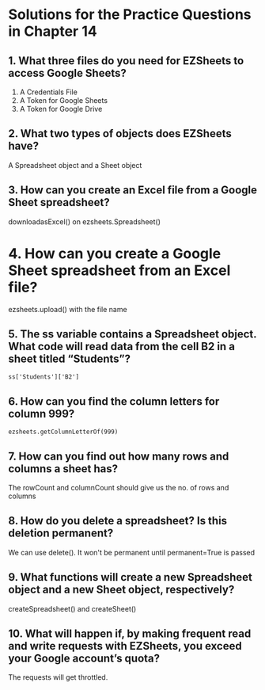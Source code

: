# Solutions for the Practice Questions in Chapter 14

## 1. What three files do you need for EZSheets to access Google Sheets?
1. A Credentials File
2. A Token for Google Sheets
3. A Token for Google Drive
## 2. What two types of objects does EZSheets have?
A Spreadsheet object and a Sheet object
## 3. How can you create an Excel file from a Google Sheet spreadsheet?
downloadasExcel() on ezsheets.Spreadsheet()
# 4. How can you create a Google Sheet spreadsheet from an Excel file?
ezsheets.upload() with the file name
## 5. The ss variable contains a Spreadsheet object. What code will read data from the cell B2 in a sheet titled “Students”?
```
ss['Students']['B2']
```
## 6. How can you find the column letters for column 999?
```
ezsheets.getColumnLetterOf(999)
```
## 7. How can you find out how many rows and columns a sheet has?
The rowCount and columnCount should give us the no. of rows and columns
## 8. How do you delete a spreadsheet? Is this deletion permanent?
We can use delete(). It won't be permanent until permanent=True is passed
## 9. What functions will create a new Spreadsheet object and a new Sheet object, respectively?
createSpreadsheet() and createSheet()
## 10. What will happen if, by making frequent read and write requests with EZSheets, you exceed your Google account’s quota?
The requests will get throttled.